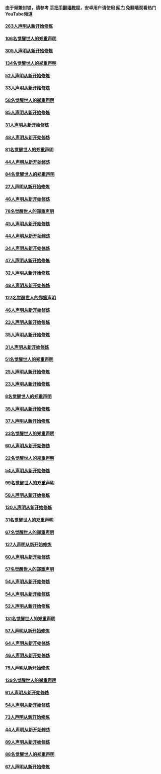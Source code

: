 #### 由于频繁封锁，请参考 [手把手翻墙教程](https://github.com/gfw-breaker/guides/wiki/)，安卓用户请使用 [网门](https://github.com/gfw-breaker/nogfw/blob/master/dl.md?t=03290600) 免翻墙观看热门YouTube频道 

#### [263人声明从新开始修炼](../pages/91/422553.md?t=03290600) 

#### [106名觉醒世人的郑重声明](../pages/91/422552.md?t=03290600) 

#### [305人声明从新开始修炼](../pages/91/422153.md?t=03290600) 

#### [134名觉醒世人的郑重声明](../pages/91/422152.md?t=03290600) 

#### [52人声明从新开始修炼](../pages/91/421846.md?t=03290600) 

#### [33人声明从新开始修炼](../pages/91/421804.md?t=03290600) 

#### [58名觉醒世人的郑重声明](../pages/91/421845.md?t=03290600) 

#### [85人声明从新开始修炼](../pages/91/421769.md?t=03290600) 

#### [31人声明从新开始修炼](../pages/91/421763.md?t=03290600) 

#### [48人声明从新开始修炼](../pages/91/421605.md?t=03290600) 

#### [81名觉醒世人的郑重声明](../pages/91/421656.md?t=03290600) 

#### [44人声明从新开始修炼](../pages/91/421544.md?t=03290600) 

#### [84名觉醒世人的郑重声明](../pages/91/421543.md?t=03290600) 

#### [27人声明从新开始修炼](../pages/91/421465.md?t=03290600) 

#### [46人声明从新开始修炼](../pages/91/421454.md?t=03290600) 

#### [76名觉醒世人的郑重声明](../pages/91/421453.md?t=03290600) 

#### [45人声明从新开始修炼](../pages/91/421452.md?t=03290600) 

#### [44人声明从新开始修炼](../pages/91/421422.md?t=03290600) 

#### [34人声明从新开始修炼](../pages/91/421322.md?t=03290600) 

#### [47人声明从新开始修炼](../pages/91/421264.md?t=03290600) 

#### [32人声明从新开始修炼](../pages/91/421225.md?t=03290600) 

#### [48人声明从新开始修炼](../pages/91/421202.md?t=03290600) 

#### [127名觉醒世人的郑重声明](../pages/91/421224.md?t=03290600) 

#### [46人声明从新开始修炼](../pages/91/421203.md?t=03290600) 

#### [23人声明从新开始修炼](../pages/91/421138.md?t=03290600) 

#### [35人声明从新开始修炼](../pages/91/421122.md?t=03290600) 

#### [31人声明从新开始修炼](../pages/91/421081.md?t=03290600) 

#### [51名觉醒世人的郑重声明](../pages/91/421080.md?t=03290600) 

#### [25人声明从新开始修炼](../pages/91/421020.md?t=03290600) 

#### [23人声明从新开始修炼](../pages/91/420884.md?t=03290600) 

#### [8名觉醒世人的郑重声明](../pages/91/420883.md?t=03290600) 

#### [35人声明从新开始修炼](../pages/91/420809.md?t=03290600) 

#### [37人声明从新开始修炼](../pages/91/420766.md?t=03290600) 

#### [23名觉醒世人的郑重声明](../pages/91/420765.md?t=03290600) 

#### [60人声明从新开始修炼](../pages/91/420727.md?t=03290600) 

#### [22名觉醒世人的郑重声明](../pages/91/420726.md?t=03290600) 

#### [54人声明从新开始修炼](../pages/91/420529.md?t=03290600) 

#### [99名觉醒世人的郑重声明](../pages/91/420528.md?t=03290600) 

#### [58人声明从新开始修炼](../pages/91/420198.md?t=03290600) 

#### [120人声明从新开始修炼](../pages/91/420141.md?t=03290600) 

#### [31名觉醒世人的郑重声明](../pages/91/420197.md?t=03290600) 

#### [67名觉醒世人的郑重声明](../pages/91/420140.md?t=03290600) 

#### [127人声明从新开始修炼](../pages/91/420082.md?t=03290600) 

#### [60人声明从新开始修炼](../pages/91/420081.md?t=03290600) 

#### [57名觉醒世人的郑重声明](../pages/91/420080.md?t=03290600) 

#### [54人声明从新开始修炼](../pages/91/419533.md?t=03290600) 

#### [54人声明从新开始修炼](../pages/91/419532.md?t=03290600) 

#### [52人声明从新开始修炼](../pages/91/419531.md?t=03290600) 

#### [131名觉醒世人的郑重声明](../pages/91/419530.md?t=03290600) 

#### [57人声明从新开始修炼](../pages/91/419430.md?t=03290600) 

#### [64人声明从新开始修炼](../pages/91/419429.md?t=03290600) 

#### [46人声明从新开始修炼](../pages/91/419428.md?t=03290600) 

#### [75人声明从新开始修炼](../pages/91/419427.md?t=03290600) 

#### [129名觉醒世人的郑重声明](../pages/91/419426.md?t=03290600) 

#### [61人声明从新开始修炼](../pages/91/419198.md?t=03290600) 

#### [54人声明从新开始修炼](../pages/91/419197.md?t=03290600) 

#### [73人声明从新开始修炼](../pages/91/419196.md?t=03290600) 

#### [44人声明从新开始修炼](../pages/91/419075.md?t=03290600) 

#### [89人声明从新开始修炼](../pages/91/419074.md?t=03290600) 

#### [88名觉醒世人的郑重声明](../pages/91/419195.md?t=03290600) 

#### [67人声明从新开始修炼](../pages/91/419073.md?t=03290600) 

